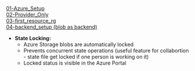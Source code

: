 [01-Azure_Setup](./azure_setup)  
[02-Provider_Only](./Provider_only)  
[03-first_resource_rg](./first-resource-rg)  
[04-backend_setup (blob as backend)](./backend_provisioning)  
  - **State Locking:**
    - Azure Storage blobs are automatically locked
    - Prevents concurrent state operations (useful feature for collabortion - state file get locked if one person is working on it)
    - Locked status is visible in the Azure Portal
